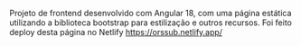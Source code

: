 Projeto de frontend desenvolvido com Angular 18, com uma página estática utilizando a biblioteca bootstrap para estilização e outros recursos. Foi feito deploy desta página no Netlify https://orssub.netlify.app/ 

